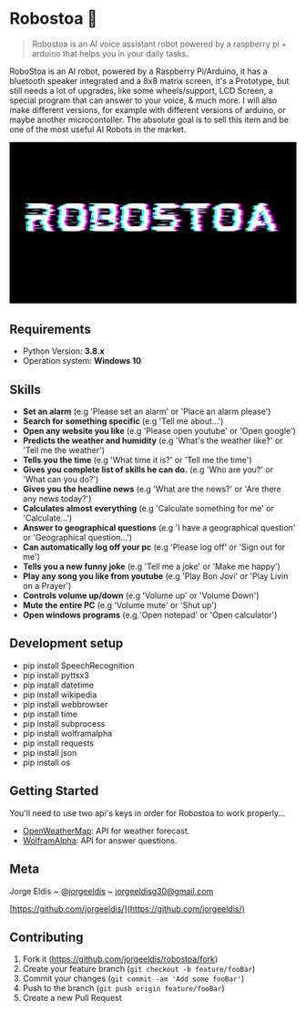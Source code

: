 # Robostoa 🧠

> Robostoa is an AI voice assistant robot powered by a raspberry pi + arduino that helps you in your daily tasks.

RoboStoa is an AI robot, powered by a Raspberry Pi/Arduino, it has a bluetooth speaker integrated and a 8x8 matrix screen, it's a Prototype, but still needs a lot of upgrades, like some wheels/support, LCD Screen, a special program that can answer to your voice, & much more. I will also make different versions, for example with different versions of arduino, or maybe another microcontoller. The absolute goal is to sell this item and be one of the most useful AI Robots in the market.

 
![header](https://raw.githubusercontent.com/jorgeeldis/robostoa/main/robostoaheader.png)

## Requirements

* Python Version: **3.8.x**
* Operation system: **Windows 10**

## Skills
*   **Set an alarm** (e.g 'Please set an alarm' or 'Place an alarm please')
*   **Search for something specific** (e.g 'Tell me about...')
*   **Open any website you like** (e.g 'Please open youtube' or 'Open google')
*   **Predicts the weather and humidity** (e.g 'What's the weather like?' or 'Tell me the weather')
*   **Tells you the time** (e.g 'What time it is?' or 'Tell me the time')
*   **Gives you complete list of skills he can do.** (e.g 'Who are you?' or 'What can you do?')
*   **Gives you the headline news** (e.g 'What are the news?' or 'Are there any news today?')
*   **Calculates almost everything** (e.g 'Calculate something for me' or 'Calculate...')
*   **Answer to geographical questions** (e.g 'I have a geographical question' or 'Geographical question...')
*   **Can automatically log off your pc** (e.g 'Please log off' or 'Sign out for me')
*   **Tells you a new funny joke** (e.g 'Tell me a joke' or 'Make me happy')
*   **Play any song you like from youtube** (e.g 'Play Bon Jovi' or 'Play Livin on a Prayer')
*   **Controls volume up/down** (e.g 'Volume up' or 'Volume Down')
*   **Mute the entire PC** (e.g 'Volume mute' or 'Shut up')
*   **Open windows programs** (e.g 'Open notepad' or 'Open calculator')

## Development setup

*   pip install SpeechRecognition <br/>
*   pip install pyttsx3 <br/>
*   pip install datetime <br/>
*   pip install wikipedia <br/>
*   pip install webbrowser <br/>
*   pip install time <br/>
*   pip install subprocess <br/>
*   pip install wolframalpha <br/>
*   pip install requests <br/>
*   pip install json <br/>
*   pip install os <br/>

## Getting Started
You'll need to use two api's keys in order for Robostoa to work properly...
*   [OpenWeatherMap](https://openweathermap.org/appid): API for weather forecast.
*   [WolframAlpha](https://developer.wolframalpha.com/portal/myapps/): API for answer questions.

## Meta

Jorge Eldis ~ [@jorgeeldis](https://twitter.com/jorgeeldis) ~ jorgeeldisg30@gmail.com

[https://github.com/jorgeeldis/](https://github.com/jorgeeldis/)

## Contributing

1. Fork it (<https://github.com/jorgeeldis/robostoa/fork>)
2. Create your feature branch (`git checkout -b feature/fooBar`)
3. Commit your changes (`git commit -am 'Add some fooBar'`)
4. Push to the branch (`git push origin feature/fooBar`)
5. Create a new Pull Request
